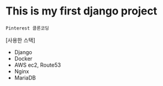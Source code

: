 # This is my first django project

`Pinterest 클론코딩`

[사용한 스택]
- Django
- Docker
- AWS ec2, Route53
- Nginx
- MariaDB
